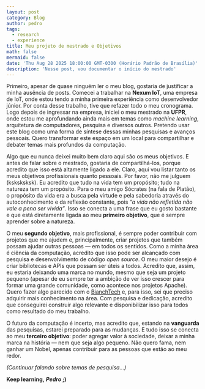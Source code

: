```yaml
---
layout: post
category: Blog
author: pedro
tags:
  - research
  - experience
title: Meu projeto de mestrado e Objetivos
math: false
mermaid: false
date: 'Thu Aug 28 2025 18:00:00 GMT-0300 (Horário Padrão de Brasília)'
description: 'Nesse post, vou documentar o início do mestrado'
---
```


Primeiro, apesar de quase ninguém ler o meu blog, gostaria de justificar a minha ausência de posts. Comecei a trabalhar na **Nexum IoT**, uma empresa de IoT, onde estou tendo a minha primeira experiência como desenvolvedor júnior.
Por conta desse trabalho, tive que refazer todo o meu cronograma. Logo depois de ingressar na empresa, iniciei o meu mestrado na **UFPR**, onde estou me aprofundando ainda mais em temas como *machine learning*, arquitetura de computadores, pesquisa e diversos outros.
Pretendo usar este blog como uma forma de síntese dessas minhas pesquisas e avanços pessoais. Quero transformar este espaço em um local para compartilhar e debater temas mais profundos da computação.

Algo que eu nunca deixei muito bem claro aqui são os meus objetivos. E antes de falar sobre o mestrado, gostaria de compartilhá-los, porque acredito que isso está altamente ligado a ele. Claro, aqui vou listar tanto os meus objetivos profissionais quanto pessoais.
Por favor, não me julguem (ksksksksk). Eu acredito que tudo na vida tem um propósito; tudo na natureza tem um propósito. Para o meu amigo Sócrates (na fala de Platão), o propósito da vida era a busca pela virtude e pela sabedoria através do autoconhecimento e da reflexão constante, pois *“a vida não refletida não vale a pena ser vivida”*.
Isso se conecta a uma frase que eu gosto bastante e que está diretamente ligada ao meu **primeiro objetivo**, que é sempre aprender sobre a natureza.

O meu **segundo objetivo**, mais profissional, é sempre poder contribuir com projetos que me ajudem e, principalmente, criar projetos que também possam ajudar outras pessoas — em todos os sentidos. Como a minha área é ciência da computação, acredito que isso pode ser alcançado com pesquisa e desenvolvimento de código *open source*.
O meu maior desejo é criar bibliotecas e APIs que possam ser úteis a todos. Acredito que, assim, eu estaria deixando uma marca no mundo, mesmo que seja um projeto pequeno (apesar de eu sempre ter a ambição de ver isso crescer para formar uma grande comunidade, como acontece nos projetos Apache).
Quero fazer algo parecido com o [BianchTech](https://bianchtech.github.io/pt-br/) e, para isso, sei que preciso adquirir mais conhecimento na área. Com pesquisa e dedicação, acredito que conseguirei construir algo relevante e disponibilizar isso para todos como resultado do meu trabalho.

O futuro da computação é incerto, mas acredito que, estando na **vanguarda** das pesquisas, estarei preparado para as mudanças.
E tudo isso se conecta ao meu **terceiro objetivo**: poder agregar valor à sociedade, deixar a minha marca na história — nem que seja algo pequeno. Não quero fama, nem ganhar um Nobel, apenas contribuir para as pessoas que estão ao meu redor.

*(Continuar falando sobre temas de pesquisa...)*



**Keep learning,**
**_Pedro_ ;)**
